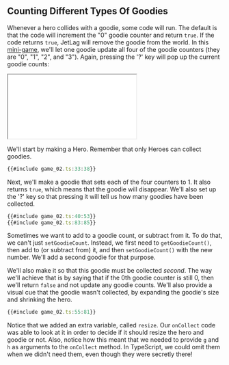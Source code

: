 ## Counting Different Types Of Goodies

Whenever a hero collides with a goodie, some code will run.  The default is that
the code will increment the "0" goodie counter and return `true`.  If the code
returns `true`, JetLag will remove the goodie from the world.  In this
[mini-game](game_02.ts), we'll let one goodie update all four of the goodie
counters (they are "0", "1", "2", and "3").  Again, pressing the '?' key will
pop up the current goodie counts:

<iframe src="game_02.iframe.html"></iframe>

We'll start by making a Hero.  Remember that only Heroes can collect goodies.

```typescript
{{#include game_02.ts:33:38}}
```

Next, we'll make a goodie that sets each of the four counters to 1.  It also
returns `true`, which means that the goodie will disappear.  We'll also set up
the '?' key so that pressing it will tell us how many goodies have been
collected.

```typescript
{{#include game_02.ts:40:53}}
{{#include game_02.ts:83:85}}
```

Sometimes we want to add to a goodie count, or subtract from it.  To do that, we
can't just `setGoodieCount`.  Instead, we first need to `getGoodieCount()`, then
add to (or subtract from) it, and then `setGoodieCount()` with the new number.
We'll add a second goodie for that purpose.

We'll also make it so that this goodie must be collected *second*.  The way
we'll achieve that is by saying that if the 0th goodie counter is still 0, then
we'll return `false` and not update any goodie counts.  We'll also provide a
visual cue that the goodie wasn't collected, by expanding the goodie's size and
shrinking the hero.

```typescript
{{#include game_02.ts:55:81}}
```

Notice that we added an extra variable, called `resize`.  Our `onCollect` code
was able to look at it in order to decide if it should resize the hero and
goodie or not.  Also, notice how this meant that we needed to provide `g` and `h` as arguments to the `onCollect` method.  In TypeScript, we could omit them when we didn't need them, even though they were secretly there!
